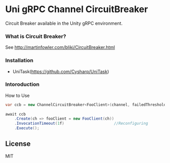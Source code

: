 # Uni gRPC Channel CircuitBreaker
Circuit Breaker available in the Unity gRPC environment.
  
### What is Circuit Breaker?
See http://martinfowler.com/bliki/CircuitBreaker.html

### Installation

- UniTask(https://github.com/Cysharp/UniTask)

### Intoroduction

How to Use
```cs
var ccb = new ChannelCircuitBreaker<FooClient>(channel, failedThreshold: 5, invocationTimeout: 0.2f);
            
await ccb
    .Create(ch => fooClient = new FooClient(ch))
    .InvocationTimeout(1f)  					//Reconfiguring
    .Execute();
```

License
----

MIT
